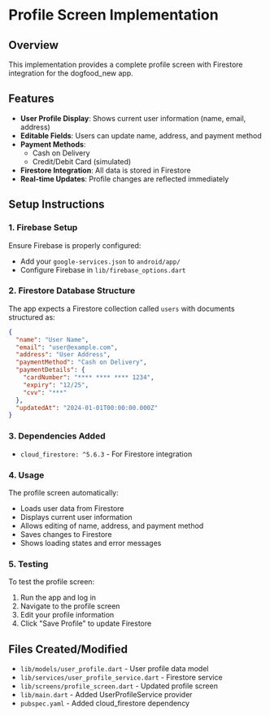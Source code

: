 # Profile Screen Implementation

## Overview

This implementation provides a complete profile screen with Firestore integration for the dogfood_new app.

## Features

- **User Profile Display**: Shows current user information (name, email, address)
- **Editable Fields**: Users can update name, address, and payment method
- **Payment Methods**: 
  - Cash on Delivery
  - Credit/Debit Card (simulated)
- **Firestore Integration**: All data is stored in Firestore
- **Real-time Updates**: Profile changes are reflected immediately

## Setup Instructions

### 1. Firebase Setup
Ensure Firebase is properly configured:
- Add your `google-services.json` to `android/app/`
- Configure Firebase in `lib/firebase_options.dart`

### 2. Firestore Database Structure
The app expects a Firestore collection called `users` with documents structured as:
```json
{
  "name": "User Name",
  "email": "user@example.com",
  "address": "User Address",
  "paymentMethod": "Cash on Delivery",
  "paymentDetails": {
    "cardNumber": "**** **** **** 1234",
    "expiry": "12/25",
    "cvv": "***"
  },
  "updatedAt": "2024-01-01T00:00:00.000Z"
}
```

### 3. Dependencies Added
- `cloud_firestore: ^5.6.3` - For Firestore integration

### 4. Usage
The profile screen automatically:
- Loads user data from Firestore
- Displays current user information
- Allows editing of name, address, and payment method
- Saves changes to Firestore
- Shows loading states and error messages

### 5. Testing
To test the profile screen:
1. Run the app and log in
2. Navigate to the profile screen
3. Edit your profile information
4. Click "Save Profile" to update Firestore

## Files Created/Modified
- `lib/models/user_profile.dart` - User profile data model
- `lib/services/user_profile_service.dart` - Firestore service
- `lib/screens/profile_screen.dart` - Updated profile screen
- `lib/main.dart` - Added UserProfileService provider
- `pubspec.yaml` - Added cloud_firestore dependency
